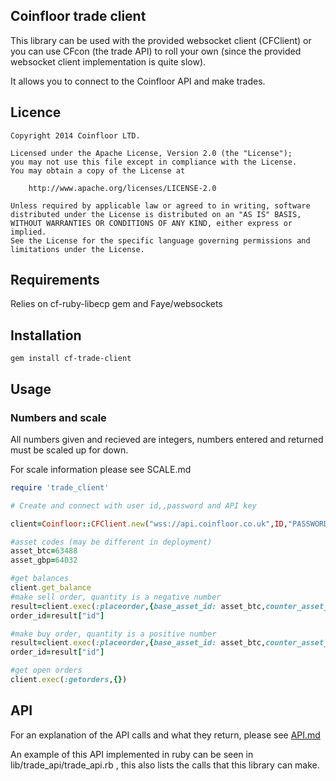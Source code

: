 ## Coinfloor trade client

This library can be used with the provided websocket client (CFClient) or you can use CFcon (the trade API) to roll your own (since the provided websocket client implementation is quite slow).

It allows you to connect to the Coinfloor API and make trades.

## Licence
```
Copyright 2014 Coinfloor LTD.

Licensed under the Apache License, Version 2.0 (the "License");
you may not use this file except in compliance with the License.
You may obtain a copy of the License at

    http://www.apache.org/licenses/LICENSE-2.0

Unless required by applicable law or agreed to in writing, software
distributed under the License is distributed on an "AS IS" BASIS,
WITHOUT WARRANTIES OR CONDITIONS OF ANY KIND, either express or implied.
See the License for the specific language governing permissions and
limitations under the License.
```

## Requirements
Relies on cf-ruby-libecp gem and Faye/websockets

## Installation

```
gem install cf-trade-client
```

## Usage

### Numbers and scale

All numbers given and recieved are integers, numbers entered and returned must be scaled up for down.

For scale information please see SCALE.md

```ruby
require 'trade_client'

# Create and connect with user id,,password and API key

client=Coinfloor::CFClient.new("wss://api.coinfloor.co.uk",ID,"PASSWORD","API_KEY") 

#asset codes (may be different in deployment)
asset_btc=63488
asset_gbp=64032

#get balances
client.get_balance
#make sell order, quantity is a negative number
result=client.exec(:placeorder,{base_asset_id: asset_btc,counter_asset_id: asset_gbp, quantity: -100000000, price: 1000 })
order_id=result["id"]

#make buy order, quantity is a positive number
result=client.exec(:placeorder,{base_asset_id: asset_btc,counter_asset_id: asset_gbp, quantity: 100000000, price: 100 })
order_id=result["id"]

#get open orders
client.exec(:getorders,{})
```

## API

For an explanation of the API calls and what they return, please see [API.md](API.md)

An example of this API implemented in ruby can be seen in lib/trade_api/trade_api.rb , this also lists the calls that this library can make.


